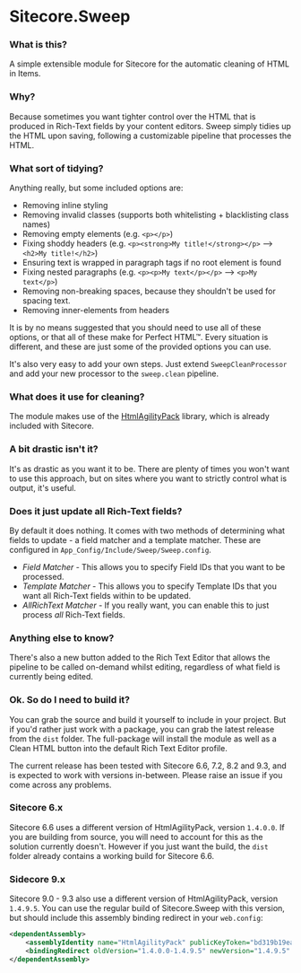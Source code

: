 # Sitecore.Sweep

### What is this?

A simple extensible module for Sitecore for the automatic cleaning of HTML in Items.

### Why?

Because sometimes you want tighter control over the HTML that is produced in Rich-Text fields by your content editors. Sweep simply tidies up the HTML upon saving, following a customizable pipeline that processes the HTML.

### What sort of tidying?

Anything really, but some included options are:

- Removing inline styling
- Removing invalid classes (supports both whitelisting + blacklisting class names)
- Removing empty elements (e.g. `<p></p>`)
- Fixing shoddy headers (e.g. `<p><strong>My title!</strong></p>` --> `<h2>My title!</h2>`)
- Ensuring text is wrapped in paragraph tags if no root element is found
- Fixing nested paragraphs (e.g. `<p><p>My text</p></p>` --> `<p>My text</p>`)
- Removing non-breaking spaces, because they shouldn't be used for spacing text.
- Removing inner-elements from headers

It is by no means suggested that you should need to use all of these options, or that all of these make for Perfect HTML™. Every situation is different, and these are just some of the provided options you can use.

It's also very easy to add your own steps. Just extend `SweepCleanProcessor` and add your new processor to the `sweep.clean` pipeline.

### What does it use for cleaning?

The module makes use of the [HtmlAgilityPack](https://htmlagilitypack.codeplex.com/) library, which is already included with Sitecore.

### A bit drastic isn't it?

It's as drastic as you want it to be. There are plenty of times you won't want to use this approach, but on sites where you want to strictly control what is output, it's useful.

### Does it just update all Rich-Text fields?

By default it does nothing. It comes with two methods of determining what fields to update - a field matcher and a template matcher. These are configured in `App_Config/Include/Sweep/Sweep.config`.

- *Field Matcher* - This allows you to specify Field IDs that you want to be processed.
- *Template Matcher* - This allows you to specify Template IDs that you want all Rich-Text fields within to be updated.
- *AllRichText Matcher* - If you really want, you can enable this to just process *all* Rich-Text fields.

### Anything else to know?

There's also a new button added to the Rich Text Editor that allows the pipeline to be called on-demand whilst editing, regardless of what field is currently being edited.

### Ok. So do I need to build it?

You can grab the source and build it yourself to include in your project. But if you'd rather just work with a package, you can grab the latest release from the `dist` folder. The full-package will install the module as well as a Clean HTML button into the default Rich Text Editor profile.

The current release has been tested with Sitecore 6.6, 7.2, 8.2 and 9.3, and is expected to work with versions in-between. Please raise an issue if you come across any problems.

### Sitecore 6.x

Sitecore 6.6 uses a different version of HtmlAgilityPack, version `1.4.0.0`. If you are building from source, you will need to account for this as the solution currently doesn't. However if you just want the build, the `dist` folder already contains a working build for Sitecore 6.6.

### Sidecore 9.x

Sitecore 9.0 - 9.3 also use a different version of HtmlAgilityPack, version `1.4.9.5`. You can use the regular build of Sitecore.Sweep with this version, but should include this assembly binding redirect in your `web.config`:

```xml
<dependentAssembly>
	<assemblyIdentity name="HtmlAgilityPack" publicKeyToken="bd319b19eaf3b43a" culture="neutral" />
	<bindingRedirect oldVersion="1.4.0.0-1.4.9.5" newVersion="1.4.9.5" />
</dependentAssembly>
```

